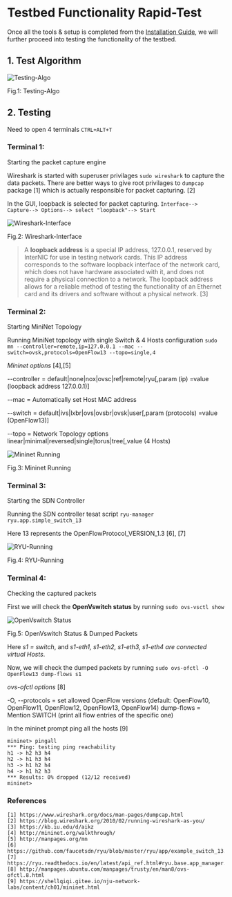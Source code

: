 # Testbed Functionality Rapid-Test

Once all the tools & setup is completed from the [Installation Guide](https://github.com/biplabro/SDN-hands-on_Openflow-Mininet-RYU/blob/master/Notes%20&%20Experiments/03.%20Testbed%20Setup.md#tools-installation), we will further proceed into testing the functionality of the testbed.

## 1. Test Algorithm
![Testing-Algo](https://github.com/biplabro/SDN-hands-on_Openflow-Mininet-RYU/blob/master/images/Testbed%20Functionality%20Check.png)

Fig.1: Testing-Algo

## 2. Testing

Need to open 4 terminals ```CTRL+ALT+T```

### Terminal 1:
Starting the packet capture engine

Wireshark is started with superuser privilages ```sudo wireshark``` to capture the data packets. There are better ways to give root privilages to ```dumpcap``` package [1] which is actually responsible for packet capturing. [2] 

In the GUI, loopback is selected for packet capturing. ```Interface--> Capture--> Options--> select "loopback"--> Start```

![Wireshark-Interface](https://github.com/biplabro/SDN-hands-on_Openflow-Mininet-RYU/blob/master/images/wireshark_loopback.jpeg)

Fig.2: Wireshark-Interface

> A **loopback address** is a special IP address, 127.0.0.1, reserved by InterNIC for use in testing network cards. This IP address corresponds to the software loopback interface of the network card, which does not have hardware associated with it, and does not require a physical connection to a network. The loopback address allows for a reliable method of testing the functionality of an Ethernet card and its drivers and software without a physical network. [3]

### Terminal 2:
Starting MiniNet Topology

Running MiniNet topology with single Switch & 4 Hosts configuration
```sudo mn --controller=remote,ip=127.0.0.1 --mac --switch=ovsk,protocols=OpenFlow13 --topo=single,4```

_Mininet options_ [4],[5]

--controller = default|none|nox|ovsc|ref|remote|ryu[,param (ip) =value (loopback address 127.0.0.1)] 

--mac = Automatically set Host MAC address

--switch = default|ivs|lxbr|ovs|ovsbr|ovsk|user[,param (protocols) =value (OpenFlow13)]

--topo = Network Topology options linear|minimal|reversed|single|torus|tree[,value (4 Hosts)

![Mininet Running](https://github.com/biplabro/SDN-hands-on_Openflow-Mininet-RYU/blob/master/images/mn-running.jpeg)

Fig.3: Mininet Running

### Terminal 3:
Starting the SDN Controller 

Running the SDN controller tesat script ```ryu-manager ryu.app.simple_switch_13```

Here 13 represents the OpenFlowProtocol_VERSION_1.3 [6], [7]

![RYU-Running](https://github.com/biplabro/SDN-hands-on_Openflow-Mininet-RYU/blob/master/images/RYU-test.jpeg)

Fig.4: RYU-Running

### Terminal 4:
Checking the captured packets

First we will check the **OpenVswitch status** by running ```sudo ovs-vsctl show```

![OpenVswitch Status](https://github.com/biplabro/SDN-hands-on_Openflow-Mininet-RYU/blob/master/images/Packet_Dump.jpeg)

Fig.5: OpenVswitch Status & Dumped Packets

Here _s1 = switch_, and _s1-eth1, s1-eth2, s1-eth3, s1-eth4 are connected virtual Hosts_.

Now, we will check the dumped packets by running ```sudo ovs-ofctl -O OpenFlow13 dump-flows s1```

_ovs-ofctl options_ [8]

-O, --protocols = set allowed OpenFlow versions (default: OpenFlow10, OpenFlow11, OpenFlow12, OpenFlow13, OpenFlow14)
dump-flows = Mention SWITCH (print all flow entries of the specific one)

In the mininet prompt ping all the hosts [9]

```
mininet> pingall
*** Ping: testing ping reachability
h1 -> h2 h3 h4 
h2 -> h1 h3 h4 
h3 -> h1 h2 h4 
h4 -> h1 h2 h3 
*** Results: 0% dropped (12/12 received)
mininet> 

```

### References
```
[1] https://www.wireshark.org/docs/man-pages/dumpcap.html
[2] https://blog.wireshark.org/2010/02/running-wireshark-as-you/
[3] https://kb.iu.edu/d/aikz
[4] http://mininet.org/walkthrough/
[5] http://manpages.org/mn
[6] https://github.com/faucetsdn/ryu/blob/master/ryu/app/example_switch_13.py#L26
[7] https://ryu.readthedocs.io/en/latest/api_ref.html#ryu.base.app_manager.RyuApp.OFP_VERSIONS
[8] http://manpages.ubuntu.com/manpages/trusty/en/man8/ovs-ofctl.8.html
[9] https://shellqiqi.gitee.io/nju-network-labs/content/ch01/mininet.html
```
